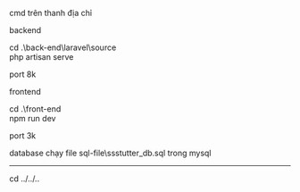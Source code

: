 cmd trên thanh địa chỉ

backend

cd .\back-end\laravel\source\
php artisan serve


port 8k

frontend

cd .\front-end\
npm run dev

port 3k

database
chạy file sql-file\ssstutter_db.sql trong mysql

--------------------------------------------------

cd ../../..